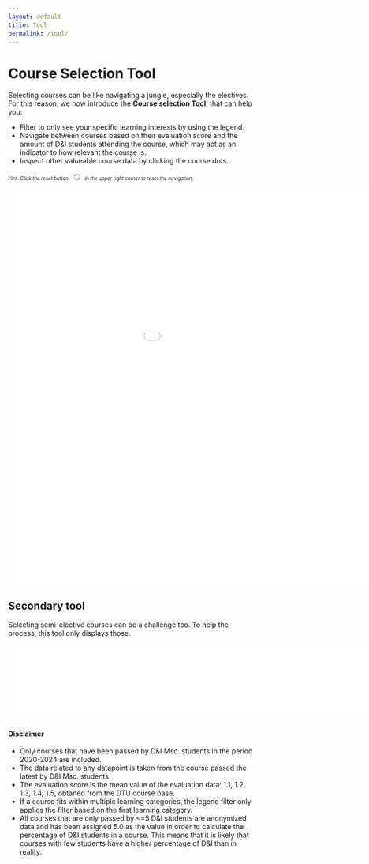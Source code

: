 ```yaml
---
layout: default
title: Tool
permalink: /tool/
---
```


# Course Selection Tool
Selecting courses can be like navigating a jungle, especially the electives. For this reason, we now introduce the **Course selection Tool**, that can help you:
- Filter to only see your specific learning interests by using the legend.
- Navigate between courses based on their evaluation score and the amount of D&I students attending the course, which may act as an indicator to how relevant the course is.
- Inspect other valueable course data by clicking the course dots.

<small><small>Hint: *Click the reset button ![reset](/Data%20load/reset.png) in the upper right corner to reset the navigation.*</small></small>

<iframe src="/Data load/Evaluation_plot.html" style="width: 1150px; height: 800px; border: none;"></iframe>

## Secondary tool
Selecting semi-elective courses can be a challenge too. To help the process, this tool only displays those.
<iframe src="/Data load/Semi-Elective_Evaluation_plot.html" style="width: 1150px; height: 800; border: none;"></iframe>

#### Disclaimer
- Only courses that have been passed by D&I Msc. students in the period 2020-2024 are included.
- The data related to any datapoint is taken from the course passed the latest by D&I Msc. students.
- The evaluation score is the mean value of the evaluation data: 1.1, 1.2, 1.3, 1.4, 1.5, obtaned from the DTU course base.
- If a course fits within multiple learning categories, the legend filter only applies the filter based on the first learning category.
- All courses that are only passed by <=5 D&I students are anonymized data and has been assigned 5.0 as the value in order to calculate the percentage of D&I students in a course. This means that it is likely that courses with few students have a higher percentage of D&I than in reality.
